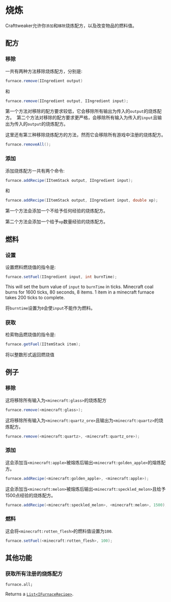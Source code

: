 # 烧炼

Crafttweaker允许你`添加`和`移除`烧炼配方，以及改变物品的燃料值。


## 配方

### 移除

一共有两种方法移除烧炼配方，分别是:

```java
furnace.remove(IIngredient output)
```

和

```java
furnace.remove(IIngredient output, IIngredient input);
```

第一个方法对移除的配方要求较低，它会移除所有输出为传入的`output`的烧炼配方。 
第二个方法对移除的配方要求更严格，会移除所有输入为传入的`input`且输出为传入的`output`的烧炼配方。

这里还有第三种移除烧炼配方的方法，然而它会移除所有游戏中注册的烧炼配方。

```java
furnace.removeAll();
```

### 添加

添加烧炼配方一共有两个命令:

```java
furnace.addRecipe(IItemStack output, IIngredient input);
```

和

```java
furnace.addRecipe(IItemStack output, IIngredient input, double xp);
```

第一个方法会添加一个不给予任何经验的烧炼配方。

第二个方法会添加一个给予`xp`数量经验的烧炼配方。


## 燃料

### 设置

设置燃料燃烧值的指令是:

```java
furnace.setFuel(IIngredient input, int burnTime);
```

This will set the burn value of `input` to `burnTime` in ticks. Minecraft coal burns for 1600 ticks, 80 seconds, 8 items. 1 item in a minecraft furnace takes 200 ticks to complete.

将`burntime`设置为`0`会使`input`不能作为燃料。

### 获取

检索物品燃烧值的指令是:

```java
furnace.getFuel(IItemStack item);
```

将以整数形式返回燃烧值

## 例子

### 移除

这将移除所有输入为`<minecraft:glass>`的烧炼配方

```java
furnace.remove(<minecraft:glass>);
```

这将移除所有输入为`<minecraft:quartz_ore>`且输出为`<minecraft:quartz>`的烧炼配方。

```java
furnace.remove(<minecraft:quartz>, <minecraft:quartz_ore>);
```

### 添加

这会添加当`<minecraft:apple>`被熔炼后输出`<minecraft:golden_apple>`的熔炼配方。

```java
furnace.addRecipe(<minecraft:golden_apple>, <minecraft:apple>);
```

这会添加当`<minecraft:melon>`被熔炼后输出`<minecraft:speckled_melon>`且给予1500点经验的烧炼配方。

```java
furnace.addRecipe(<minecraft:speckled_melon>, <minecraft:melon>, 1500);
```

### 燃料

这会将`<minecraft:rotten_flesh>`的燃料值设置为`100`.

```java
furnace.setFuel(<minecraft:rotten_flesh>, 100);
```



## 其他功能
### 获取所有注册的烧炼配方
```
furnace.all;
```
Returns a [`List<IFurnaceRecipe>`](/Vanilla/Recipes/Furnace/IFurnaceRecipe/).

